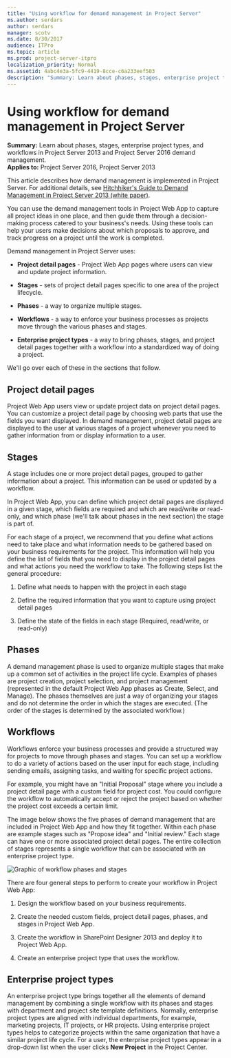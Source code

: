 ```yaml
---
title: "Using workflow for demand management in Project Server"
ms.author: serdars
author: serdars
manager: scotv
ms.date: 8/30/2017
audience: ITPro
ms.topic: article
ms.prod: project-server-itpro
localization_priority: Normal
ms.assetid: 4abc4e3a-5fc9-4419-8cce-c6a233eef503
description: "Summary: Learn about phases, stages, enterprise project types, and workflows in Project Server 2013 and Project Server 2016 demand management."
---
```


# Using workflow for demand management in Project Server
 
 **Summary:** Learn about phases, stages, enterprise project types, and workflows in Project Server 2013 and Project Server 2016 demand management.<br/>
**Applies to:** Project Server 2016, Project Server 2013
  
This article describes how demand management is implemented in Project Server. For additional details, see [Hitchhiker's Guide to Demand Management in Project Server 2013 (white paper)](./project-server-2013-and-2016.md).
  
You can use the demand management tools in Project Web App to capture all project ideas in one place, and then guide them through a decision-making process catered to your business's needs. Using these tools can help your users make decisions about which proposals to approve, and track progress on a project until the work is completed.
  
Demand management in Project Server uses:
  
- **Project detail pages** - Project Web App pages where users can view and update project information.
    
- **Stages** - sets of project detail pages specific to one area of the project lifecycle.
    
- **Phases** - a way to organize multiple stages.
    
- **Workflows** - a way to enforce your business processes as projects move through the various phases and stages.
    
- **Enterprise project types** - a way to bring phases, stages, and project detail pages together with a workflow into a standardized way of doing a project.
    
We'll go over each of these in the sections that follow.
  
## Project detail pages

Project Web App users view or update project data on project detail pages. You can customize a project detail page by choosing web parts that use the fields you want displayed. In demand management, project detail pages are displayed to the user at various stages of a project whenever you need to gather information from or display information to a user.
  
## Stages

A stage includes one or more project detail pages, grouped to gather information about a project. This information can be used or updated by a workflow.
  
In Project Web App, you can define which project detail pages are displayed in a given stage, which fields are required and which are read/write or read-only, and which phase (we'll talk about phases in the next section) the stage is part of.
  
For each stage of a project, we recommend that you define what actions need to take place and what information needs to be gathered based on your business requirements for the project. This information will help you define the list of fields that you need to display in the project detail pages and what actions you need the workflow to take. The following steps list the general procedure:
  
1. Define what needs to happen with the project in each stage
    
2. Define the required information that you want to capture using project detail pages
    
3. Define the state of the fields in each stage (Required, read/write, or read-only)
    
## Phases

A demand management phase is used to organize multiple stages that make up a common set of activities in the project life cycle. Examples of phases are project creation, project selection, and project management (represented in the default Project Web App phases as Create, Select, and Manage). The phases themselves are just a way of organizing your stages and do not determine the order in which the stages are executed. (The order of the stages is determined by the associated workflow.)
  
## Workflows

Workflows enforce your business processes and provide a structured way for projects to move through phases and stages. You can set up a workflow to do a variety of actions based on the user input for each stage, including sending emails, assigning tasks, and waiting for specific project actions.
  
For example, you might have an "Initial Proposal" stage where you include a project detail page with a custom field for project cost. You could configure the workflow to automatically accept or reject the project based on whether the project cost exceeds a certain limit.
  
The image below shows the five phases of demand management that are included in Project Web App and how they fit together. Within each phase are example stages such as "Propose idea" and "Initial review." Each stage can have one or more associated project detail pages. The entire collection of stages represents a single workflow that can be associated with an enterprise project type.
  
![Graphic of workflow phases and stages](images/WorkflowPhasesAndStages.png)
  
There are four general steps to perform to create your workflow in Project Web App:
  
1. Design the workflow based on your business requirements.
    
2. Create the needed custom fields, project detail pages, phases, and stages in Project Web App.
    
3. Create the workflow in SharePoint Designer 2013 and deploy it to Project Web App.
    
4. Create an enterprise project type that uses the workflow.
    
## Enterprise project types

An enterprise project type brings together all the elements of demand management by combining a single workflow with its phases and stages with department and project site template definitions. Normally, enterprise project types are aligned with individual departments, for example, marketing projects, IT projects, or HR projects. Using enterprise project types helps to categorize projects within the same organization that have a similar project life cycle. For a user, the enterprise project types appear in a drop-down list when the user clicks **New Project** in the Project Center.
